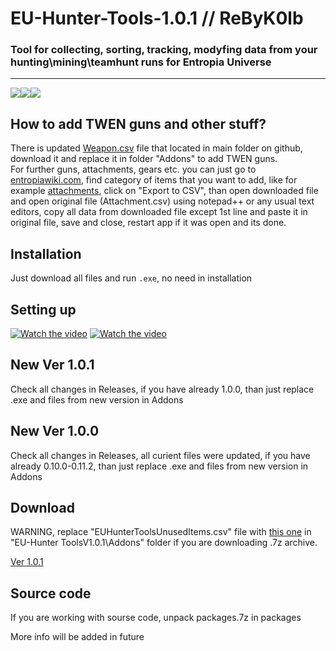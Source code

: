 # EU-Hunter-Tools-1.0.1 // ReByK0lb
### Tool for collecting, sorting, tracking, modyfing data from your hunting\mining\teamhunt runs for Entropia Universe
____
![](https://img.shields.io/badge/version-v1.0.1-blue)![](https://img.shields.io/badge/.NET-4.8%2B-green)![](https://img.shields.io/github/downloads/EUHunterTools/EU-Hunter-Tools/total)

## How to add TWEN guns and other stuff?
There is updated [Weapon.csv](https://github.com/EUHunterTools/EU-Hunter-Tools/blob/main/Weapon.csv) file that located in main folder on github, download it and replace it in folder "Addons" to add TWEN guns.   
For further guns, attachments, gears etc. you can just go to [entropiawiki.com](http://www.entropiawiki.com/Page.aspx?page=Main+Page), find category of items that you want to add, like for example [attachments](http://www.entropiawiki.com/Chart.aspx?chart=Attachment), click on "Export to CSV", than open downloaded file and open original file (Attachment.csv) using notepad++ or any usual text editors, copy all data from downloaded file except 1st line and paste it in original file, save and close, restart app if it was open and its done.

## Installation
Just download all files and run `.exe`, no need in installation 

## Setting up
[![Watch the video](https://img.youtube.com/vi/1PeHOQT-Rs0/mqdefault.jpg)](https://www.youtube.com/watch?v=1PeHOQT-Rs0, "Click to watch YouTube video")
[![Watch the video](https://img.youtube.com/vi/__9cNrG6fhE/mqdefault.jpg)](https://www.youtube.com/watch?v=__9cNrG6fhE, "Click to watch YouTube video")


## New Ver 1.0.1
Check all changes in Releases, if you have already 1.0.0, than just replace .exe and files from new version in Addons

## New Ver 1.0.0
Check all changes in Releases, all curient files were updated, if you have already 0.10.0-0.11.2, than just replace .exe and files from new version in Addons

## Download
WARNING, replace "EUHunterToolsUnusedItems.csv" file with [this one](https://github.com/EUHunterTools/EU-Hunter-Tools/blob/main/EUHunterToolsUnusedItems.csv) in "EU-Hunter ToolsV1.0.1\Addons" folder if you are downloading .7z archive.

[Ver 1.0.1](https://github.com/EUHunterTools/EU-Hunter-Tools/releases/download/Ver_1.0.1/EU-Hunter.ToolsV1.0.1.7z)

## Source code
If you are working with sourse code, unpack packages.7z in packages

More info will be added in future

